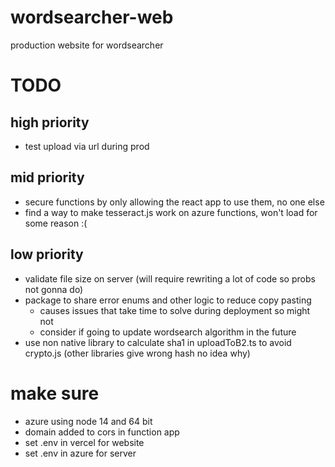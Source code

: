 # wordsearcher-web
production website for wordsearcher

# TODO
## high priority
* test upload via url during prod

## mid priority
* secure functions by only allowing the react app to use them, no one else
* find a way to make tesseract.js work on azure functions, won't load for some reason :( 

## low priority
* validate file size on server (will require rewriting a lot of code so probs not gonna do)
* package to share error enums and other logic to reduce copy pasting 
	* causes issues that take time to solve during deployment so might not
	* consider if going to update wordsearch algorithm in the future
* use non native library to calculate sha1 in uploadToB2.ts to avoid crypto.js (other libraries give wrong hash no idea why)

# make sure
* azure using node 14 and 64 bit
* domain added to cors in function app
* set .env in vercel for website
* set .env in azure for server